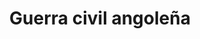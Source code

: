 ﻿---
title: "Guerra civil angoleña"
permalink: periodes_682.html
layout: periode
dataInici: 1975-11-11
dataFi: 2002-04-04
sidebar: periodes
pares:
  - id: 372
    title: "África"
    dataInici: "(1946)"
    dataFi: "(1991)"

fills:
  - id: 683
    title: "Conflicto inicial"
    dataInici: "(1975-11-11)"
    dataFi: "(1976)"

  - id: 684
    title: "Conflicto contra Sudáfrica y UNITA"
    dataInici: "(1978)"
    dataFi: "(1991-05-31)"

jocsPrincipals:
jocsEscenaris:
jocsEpoca:
jocsEpocaEscenaris:
---
